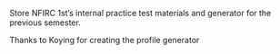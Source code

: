 Store NFIRC 1st’s internal practice test materials and generator for the previous semester.

Thanks to Koying for creating the profile generator
